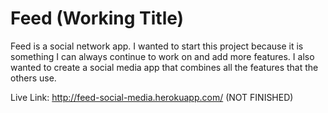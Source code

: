 # Feed (Working Title)
Feed is a social network app. I wanted to start this project because it is something I can always continue to work on and add more features. I also wanted to create a social media app that combines all the features that the others use.

Live Link: http://feed-social-media.herokuapp.com/ (NOT FINISHED)
